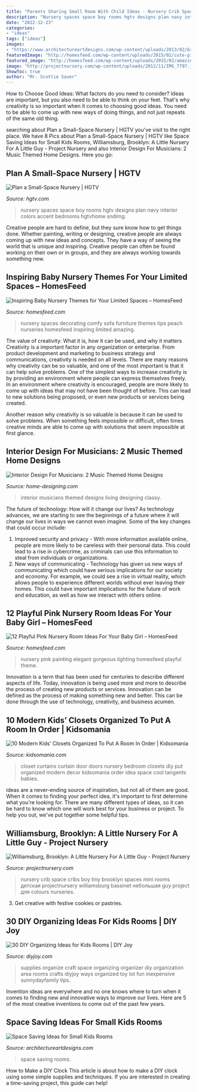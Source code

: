 ```yaml
---
title: "Parents Sharing Small Room With Child Ideas - Nursery Crib Space Cribs Boy Tiny Brooklyn Spaces Mini Rooms детская Projectnursery Williamsburg Bassinet небольшая Guy Project для Colours Nurseries"
description: "Nursery spaces space boy rooms hgtv designs plan navy interior colors accent bedrooms hgtvhome sndimg"
date: "2022-12-23"
categories:
- "ideas"
tags: ["ideas"]
images:
- "https://www.architectureartdesigns.com/wp-content/uploads/2013/02/bright-and-cheerful-room-582x447.jpg"
featuredImage: "http://homesfeed.com/wp-content/uploads/2015/02/cute-pinky-nursery-room-with-gorgeous-trees-decorative-wall-painting-and-elegant-classic-crib-with-golden-accent-on-the-sofa-feat-warm-large-ruh-in-a-sexy-chandelier-lighting.jpg"
featured_image: "http://homesfeed.com/wp-content/uploads/2015/02/amazing-small-baby-nursery-room-with-peach-wallpaper-design-with-amazing-white-sofa-and-interesting-large-white-crib-and-cute-decorative-doll.jpg"
image: "http://projectnursery.com/wp-content/uploads/2012/11/IMG_7797.jpg"
ShowToc: true
author: "Mr. Scottie Sauer"
---
```



How to Choose Good Ideas: What factors do you need to consider?
Ideas are important, but you also need to be able to think on your feet. That's why creativity is so important when it comes to choosing good ideas. You need to be able to come up with new ways of doing things, and not just repeats of the same old thing.

	

		
searching about Plan a Small-Space Nursery | HGTV you've visit to the right place. We have 8 Pics about Plan a Small-Space Nursery | HGTV like Space Saving Ideas for Small Kids Rooms, Williamsburg, Brooklyn: A Little Nursery For A Little Guy - Project Nursery and also Interior Design For Musicians: 2 Music Themed Home Designs. Here you go:
		
    
## Plan A Small-Space Nursery | HGTV

<img loading=lazy src="https://hgtvhome.sndimg.com/content/dam/images/hgrm/fullset/2013/4/8/0/CI-Christie-Chase-navy-boy-nursery_s3x4.jpg.rend.hgtvcom.1280.1707.suffix/1405401251273.jpeg" onerror="this.onerror=null;this.src='https://tse1.mm.bing.net/th?id=OIP.fbHEDjQbYFwptd_tiFgJ6gHaJ4&amp;pid=15.1';" alt="Plan a Small-Space Nursery | HGTV">

_Source: hgtv.com_

>nursery spaces space boy rooms hgtv designs plan navy interior colors accent bedrooms hgtvhome sndimg. 

	

Creative people are hard to define, but they sure know how to get things done. Whether painting, writing or designing, creative people are always coming up with new ideas and concepts. They have a way of seeing the world that is unique and inspiring. Creative people can often be found working on their own or in groups, and they are always working towards something new.

    
## Inspiring Baby Nursery Themes For Your Limited Spaces – HomesFeed

<img loading=lazy src="http://homesfeed.com/wp-content/uploads/2015/02/amazing-small-baby-nursery-room-with-peach-wallpaper-design-with-amazing-white-sofa-and-interesting-large-white-crib-and-cute-decorative-doll.jpg" onerror="this.onerror=null;this.src='https://tse3.mm.bing.net/th?id=OIP.-MIZ1uQkbXy1Tp3DSGlNVAHaE8&amp;pid=15.1';" alt="Inspiring Baby Nursery Themes for Your Limited Spaces – HomesFeed">

_Source: homesfeed.com_

>nursery spaces decorating comfy sofa furniture themes tips peach nurseries homesfeed inspiring limited amazing. 

	

The value of creativity: What it is, how it can be used, and why it matters
Creativity is a important factor in any organization or enterprise. From product development and marketing to business strategy and communications, creativity is needed on all levels. There are many reasons why creativity can be so valuable, and one of the most important is that it can help solve problems.
One of the simplest ways to increase creativity is by providing an environment where people can express themselves freely. In an environment where creativity is encouraged, people are more likely to come up with ideas that may not have been thought of before. This can lead to new solutions being proposed, or even new products or services being created.

Another reason why creativity is so valuable is because it can be used to solve problems. When something feels impossible or difficult, often times creative minds are able to come up with solutions that seem impossible at first glance.

    
## Interior Design For Musicians: 2 Music Themed Home Designs

<img loading=lazy src="http://cdn.home-designing.com/wp-content/uploads/2015/08/colorful-creative-living-room.jpg" onerror="this.onerror=null;this.src='https://tse2.mm.bing.net/th?id=OIP.eojM_pAbPMjF-xu4kuZuwAHaEt&amp;pid=15.1';" alt="Interior Design For Musicians: 2 Music Themed Home Designs">

_Source: home-designing.com_

>interior musicians themed designs living designing classy. 

	

The future of technology: How will it change our lives?
As technology advances, we are starting to see the beginnings of a future where it will change our lives in ways we cannot even imagine. Some of the key changes that could occur include: 
1. Improved security and privacy - With more information available online, people are more likely to be careless with their personal data. This could lead to a rise in cybercrime, as criminals can use this information to steal from individuals or organizations. 
2. New ways of communicating - Technology has given us new ways of communicating which could have serious implications for our society and economy. For example, we could see a rise in virtual reality, which allows people to experience different worlds without ever leaving their homes. This could have important implications for the future of work and education, as well as how we interact with others online. 

    
## 12 Playful Pink Nursery Room Ideas For Your Baby Girl – HomesFeed

<img loading=lazy src="http://homesfeed.com/wp-content/uploads/2015/02/cute-pinky-nursery-room-with-gorgeous-trees-decorative-wall-painting-and-elegant-classic-crib-with-golden-accent-on-the-sofa-feat-warm-large-ruh-in-a-sexy-chandelier-lighting.jpg" onerror="this.onerror=null;this.src='https://tse3.mm.bing.net/th?id=OIP.t0yK4SS1X7V3T94QV2Qz-gHaE8&amp;pid=15.1';" alt="12 Playful Pink Nursery Room Ideas For Your Baby Girl – HomesFeed">

_Source: homesfeed.com_

>nursery pink painting elegant gorgeous lighting homesfeed playful theme. 

	

Innovation is a term that has been used for centuries to describe different aspects of life. Today, innovation is being used more and more to describe the process of creating new products or services. Innovation can be defined as the process of making something new and better. This can be done through the use of technology, creativity, and business acumen.

    
## 10 Modern Kids’ Closets Organized To Put A Room In Order | Kidsomania

<img loading=lazy src="http://www.kidsomania.com/photos/13-Modern-Kids-Closet-Organized-To-Put-A-Room-In-Order-12.jpg" onerror="this.onerror=null;this.src='https://tse2.mm.bing.net/th?id=OIP._J8fYK3BaifIlspZ56ldNwHaLI&amp;pid=15.1';" alt="10 Modern Kids’ Closets Organized To Put A Room In Order | Kidsomania">

_Source: kidsomania.com_

>closet curtains curtain door doors nursery bedroom closets diy put organized modern decor kidsomania order idea space cool tangents babies. 

	

ideas are a never-ending source of inspiration, but not all of them are good. When it comes to finding your perfect idea, it's important to first determine what you're looking for. There are many different types of ideas, so it can be hard to know which one will work best for your business or project. To help you out, we've put together some helpful tips.

    
## Williamsburg, Brooklyn: A Little Nursery For A Little Guy - Project Nursery

<img loading=lazy src="http://projectnursery.com/wp-content/uploads/2012/11/IMG_7797.jpg" onerror="this.onerror=null;this.src='https://tse3.mm.bing.net/th?id=OIP.LkDT52jbcdxN9rgEK9VuUwHaLH&amp;pid=15.1';" alt="Williamsburg, Brooklyn: A Little Nursery For A Little Guy - Project Nursery">

_Source: projectnursery.com_

>nursery crib space cribs boy tiny brooklyn spaces mini rooms детская projectnursery williamsburg bassinet небольшая guy project для colours nurseries. 

	

3. Get creative with festive cookies or pastries.

    
## 30 DIY Organizing Ideas For Kids Rooms | DIY Joy

<img loading=lazy src="https://diyjoy.com/wp-content/uploads/2017/01/Organize-Kids-Art-Supplies.jpg" onerror="this.onerror=null;this.src='https://tse3.mm.bing.net/th?id=OIP.KJHDtcF4gfo34eCumKHUswHaLH&amp;pid=15.1';" alt="30 DIY Organizing Ideas for Kids Rooms | DIY Joy">

_Source: diyjoy.com_

>supplies organize craft space organizing organizer diy organization area rooms crafts diyjoy ways organized toy lot fun inexpensive sunnydayfamily tips. 

	

Invention ideas are everywhere and no one knows where to turn when it comes to finding new and innovative ways to improve our lives. Here are 5 of the most creative inventions to come out of the past few years.

    
## Space Saving Ideas For Small Kids Rooms

<img loading=lazy src="https://www.architectureartdesigns.com/wp-content/uploads/2013/02/bright-and-cheerful-room-582x447.jpg" onerror="this.onerror=null;this.src='https://tse4.mm.bing.net/th?id=OIP.1pMsRJLJP7Ss5eli55Gf9QHaFs&amp;pid=15.1';" alt="Space Saving Ideas for Small Kids Rooms">

_Source: architectureartdesigns.com_

>space saving rooms. 

	

How to Make a DIY Clock
This article is about how to make a DIY clock using some simple supplies and techniques. If you are interested in creating a time-saving project, this guide can help!

